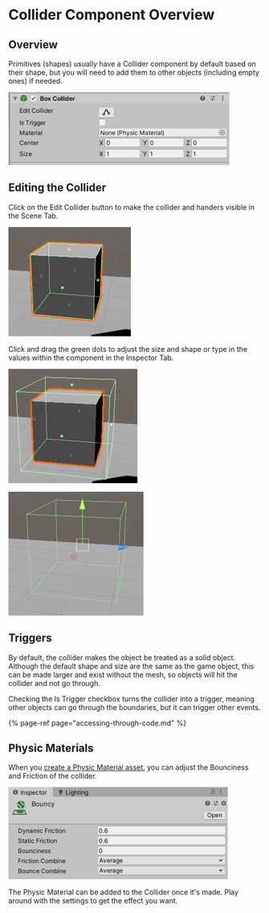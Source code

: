 # Collider Component Overview

## Overview

Primitives \(shapes\) usually have a Collider component by default based on their shape, but you will need to add them to other objects \(including empty ones\) if needed.

![Example of a Box Collider component in the Inspector Tab](../../.gitbook/assets/image%20%28161%29.png)

## Editing the Collider

Click on the Edit Collider button to make the collider and handers visible in the Scene Tab.

![](../../.gitbook/assets/image%20%28155%29.png)

Click and drag the green dots to adjust the size and shape or type in the values within the component in the Inspector Tab.

![Example of how a collider can be a different size than the object](../../.gitbook/assets/image%20%28158%29.png)

![Example of a collider without a visible object](../../.gitbook/assets/image%20%28162%29.png)

## Triggers

By default, the collider makes the object be treated as a solid object. Although the default shape and size are the same as the game object, this can be made larger and exist without the mesh, so objects will hit the collider and not go through.

Checking the Is Trigger checkbox turns the collider into a trigger, meaning other objects can go through the boundaries, but it can trigger other events.

{% page-ref page="accessing-through-code.md" %}

## Physic Materials

When you [create a Physic Material asset](../../create/create-assets.md), you can adjust the Bounciness and Friction of the collider.

![What appears in the Inspector Tab when a Phsyic Material is selected](../../.gitbook/assets/image%20%28153%29.png)

The Physic Material can be added to the Collider once it's made. Play around with the settings to get the effect you want.

